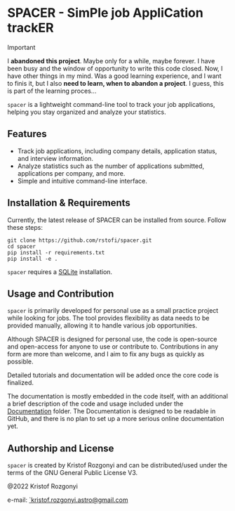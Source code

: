 # SPACER - SimPle job AppliCation trackER

> [!IMPORTANT]
> I **abandoned this project**. Maybe only for a while, maybe forever. I have been busy and the window of opportunity to write this code closed. Now, I have other things in my mind. Was a good learning experience, and I want to finis it, but I also **need to learn, when to abandon a project**. I guess, this is part of the learning proces...

`spacer` is a lightweight command-line tool to track your job applications, helping you stay organized and analyze your statistics.

## Features

- Track job applications, including company details, application status, and interview information.
- Analyze statistics such as the number of applications submitted, applications per company, and more.
- Simple and intuitive command-line interface.

## Installation & Requirements

Currently, the latest release of SPACER can be installed from source. Follow these steps:

```
git clone https://github.com/rstofi/spacer.git
cd spacer
pip install -r requirements.txt
pip install -e .
```

`spacer` requires a [SQLite](https://www.sqlite.org/index.html) installation.

## Usage and Contribution

`spacer` is primarily developed for personal use as a small practice project while looking for jobs. The tool provides flexibility as data needs to be provided manually, allowing it to handle various job opportunities.

Although SPACER is designed for personal use, the code is open-source and open-access for anyone to use or contribute to. Contributions in any form are more than welcome, and I aim to fix any bugs as quickly as possible.

Detailed tutorials and documentation will be added once the core code is finalized.

The documentation is mostly embedded in the code itself, with an additional a brief description of the code and usage included under the [Documentation](https://github.com/rstofi/spacer/blob/main/Documentation/README.md) folder. The Documentation is designed to be readable in GitHub, and there is no plan to set up a more serious online documentation yet.

## Authorship and License

`spacer` is created by Kristof Rozgonyi and can be distributed/used under the terms of the GNU General Public License V3.

@2022 Kristof Rozgonyi

e-mail: [`kristof.rozgonyi.astro@gmail.com](mailto:kristof.rozgonyi.astro@gmail.com)
